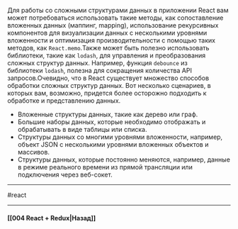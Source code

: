 Для работы со сложными структурами данных в приложении React вам может потребоваться использовать такие методы, как сопоставление вложенных данных (маппинг, mapping), использование рекурсивных компонентов для визуализации данных с несколькими уровнями вложенности и оптимизация производительности с помощью таких методов, как `React.memo`.Также может быть полезно использовать библиотеки, такие как `lodash`, для управления и преобразования сложных структур данных. Например, функция `debounce` из библиотеки `lodash`, полезна для сокращения количества API запросов.Очевидно, что в React существует множество способов обработки сложных структур данных. Вот несколько сценариев, в которых вам, возможно, придется более осторожно подходить к обработке и представлению данных.

- Вложенные структуры данных, такие как дерево или граф.
- Большие наборы данных, которые необходимо отображать и обрабатывать в виде таблицы или списка.
- Структуры данных со многими уровнями вложенности, например, объект JSON с несколькими уровнями вложенных объектов и массивов.
- Структуры данных, которые постоянно меняются, например, данные в режиме реального времени из прямой трансляции или подключения через веб-сокет.

____
#react

____

#### [[004 React + Redux|Назад]]